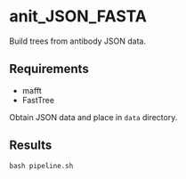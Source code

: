 # anit_JSON_FASTA

Build trees from antibody JSON data.

## Requirements

- mafft
- FastTree

Obtain JSON data and place in `data` directory.

## Results

```
bash pipeline.sh
```


